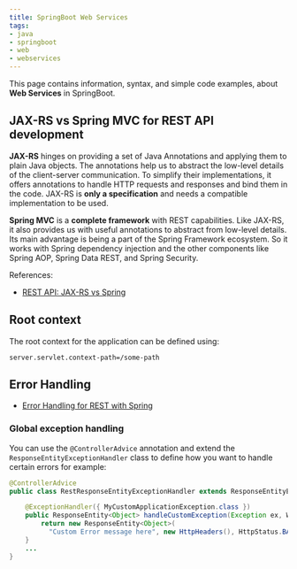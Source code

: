 ```yaml
---
title: SpringBoot Web Services
tags:
- java
- springboot
- web
- webservices
---
```


This page contains information, syntax, and simple code examples, about **Web Services** in SpringBoot.
<!--more-->

## JAX-RS vs Spring MVC for REST API development

**JAX-RS** hinges on providing a set of Java Annotations and applying them to plain Java objects. 
The annotations help us to abstract the low-level details of the client-server communication. 
To simplify their implementations, it offers annotations to handle HTTP requests and responses and bind them in the code. 
JAX-RS is **only a specification** and needs a compatible implementation to be used.

**Spring MVC** is a **complete framework** with REST capabilities. 
Like JAX-RS, it also provides us with useful annotations to abstract from low-level details. 
Its main advantage is being a part of the Spring Framework ecosystem. So it works with Spring dependency injection
and the other components like Spring AOP, Spring Data REST, and Spring Security.

References:
* [REST API: JAX-RS vs Spring](https://www.baeldung.com/rest-api-jax-rs-vs-spring)

## Root context

The root context for the application can be defined using:

```properties
server.servlet.context-path=/some-path
```

## Error Handling

* [Error Handling for REST with Spring](https://www.baeldung.com/exception-handling-for-rest-with-spring)


### Global exception handling

You can use the ``@ControllerAdvice`` annotation and extend the `ResponseEntityExceptionHandler` class to define how you
want to handle certain errors for example:

```java
@ControllerAdvice
public class RestResponseEntityExceptionHandler extends ResponseEntityExceptionHandler {

    @ExceptionHandler({ MyCustomApplicationException.class })
    public ResponseEntity<Object> handleCustomException(Exception ex, WebRequest request) {
        return new ResponseEntity<Object>(
          "Custom Error message here", new HttpHeaders(), HttpStatus.BAD_REQUEST);
    }
    ...
}
```
